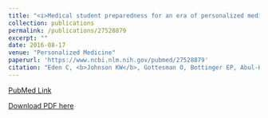 ```yaml
---
title: "<i>Medical student preparedness for an era of personalized medicine: findings from one US medical school</i>"
collection: publications
permalink: /publications/27528879
excerpt: "" 
date: 2016-08-17
venue: "Personalized Medicine"
paperurl: 'https://www.ncbi.nlm.nih.gov/pubmed/27528879'
citation: "Eden C, <b>Johnson KW</b>, Gottesman O, Bottinger EP, Abul-Husn NS. Per Med. 2016 Mar;13(2):129-141. PubMed ID: 27528879"
---
```


[PubMed Link](https://www.ncbi.nlm.nih.gov/pubmed/27528879)

[Download PDF here](https://kippjohnson.com/files/27528879.pdf)

